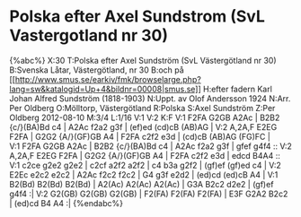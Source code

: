 # Polska efter Axel Sundstrom (SvL Vastergotland nr 30)

{%abc%}
X:30
T:Polska efter Axel Sundström (SvL Västergötland nr 30)
B:Svenska Låtar, Västergötland, nr 30
B:och på [[http://www.smus.se/earkiv/fmk/browselarge.php?lang=sw&katalogid=Up+4&bildnr=00008|smus.se]]
H:efter fadern Karl Johan Alfred Sundström (1818-1903)
N:Uppt. av Olof Andersson 1924
N:Arr. Per Oldberg
O:Mölltorp, Västergötland
R:Polska
S:Axel Sundström
Z:Per Oldberg 2012-08-10
M:3/4
L:1/16
V:1
V:2
K:F
V:1
F2FA G2GB A2Ac | B2B2 {c/}(BA)Bd c4 | A2Ac f2a2 g3f | (ef)ed (cd)cB (AB)AG | 
V:2
A,2A,F E2EG F2FA | G2G2 {A/}(GF)GB A4 | F2FA c2f2 e3d | (cd)cB (AB)AG (FG)FC |  
V:1
F2FA G2GB A2Ac | B2B2 {c/}(BA)Bd c4 | A2Ac f2a2 g3f | gfef g4f4 :: 
V:2
A,2A,F E2EG F2FA | G2G2 {A/}(GF)GB A4 | F2FA c2f2 e3d | edcd B4A4 :: 
V:1
c2ce g2e2 g2e2 | c2cf a2f2 a2f2 | c4 b3a g2f2 | (gf)ef (gf)ed c4 | 
V:2
E2Ec e2c2 e2c2 | A2Ac f2c2 f2c2 | G4 g3f e2d2 | (ed)cd (ed)cB A4 | 
V:1
B2(Bd) B2(Bd) B2(Bd) | A2(Ac) A2(Ac) A2(Ac) | G3A B2c2 d2e2 | (gf)ef g4f4 :| 
V:2
G2(GB) G2(GB) G2(GB) | F2(FA) F2(FA) F2(FA) | E3F G2A2 B2c2 | (ed)cd B4 A4 :| 
{%endabc%}
